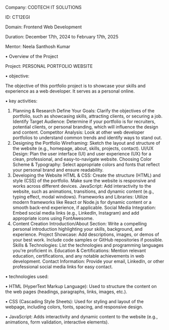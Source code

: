 Company: CODTECH IT SOLUTIONS

ID: CT12EGI

Domain: Frontend Web Development

Duration: December 17th, 2024 to February 17th, 2025

Mentor: Neela Santhosh Kumar

• Overview of the Project

Project: PERSONAL PORTFOLIO WEBSITE

• objective:

The objective of this portfolio project is to showcase your skills and experience as a web developer. It serves as a personal online.

• key activities:

1. Planning & Research
Define Your Goals: Clarify the objectives of the portfolio, such as showcasing skills, attracting clients, or securing a job.
Identify Target Audience: Determine if your portfolio is for recruiters, potential clients, or personal branding, which will influence the design and content.
Competitor Analysis: Look at other web developer portfolios to understand common trends and identify ways to stand out.
2. Designing the Portfolio
Wireframing: Sketch the layout and structure of the website (e.g., homepage, about, skills, projects, contact).
UI/UX Design: Plan the user interface (UI) and user experience (UX) for a clean, professional, and easy-to-navigate website.
Choosing Color Scheme & Typography: Select appropriate colors and fonts that reflect your personal brand and ensure readability.
3. Developing the Website
HTML & CSS: Create the structure (HTML) and style (CSS) of the portfolio. Make sure the website is responsive and works across different devices.
JavaScript: Add interactivity to the website, such as animations, transitions, and dynamic content (e.g., typing effect, modal windows).
Frameworks and Libraries: Utilize modern frameworks like React or Node.js for dynamic content or a smooth back-end experience, if applicable.
Social Media Integration: Embed social media links (e.g., LinkedIn, Instagram) and add appropriate icons using FontAwesome.
4. Content Creation
Introduction/About Section: Write a compelling personal introduction highlighting your skills, background, and experience.
Project Showcase: Add descriptions, images, or demos of your best work. Include code samples or GitHub repositories if possible.
Skills & Technologies: List the technologies and programming languages you're proficient in.
Education & Certifications: Mention relevant education, certifications, and any notable achievements in web development.
Contact Information: Provide your email, LinkedIn, or other professional social media links for easy contact.

• technologies used:

• HTML (HyperText Markup Language): Used to structure the content on the web pages (headings, paragraphs, links, images, etc.).

• CSS (Cascading Style Sheets): Used for styling and layout of the webpage, including colors, fonts, spacing, and responsive design.

• JavaScript: Adds interactivity and dynamic content to the website (e.g., animations, form validation, interactive elements).
